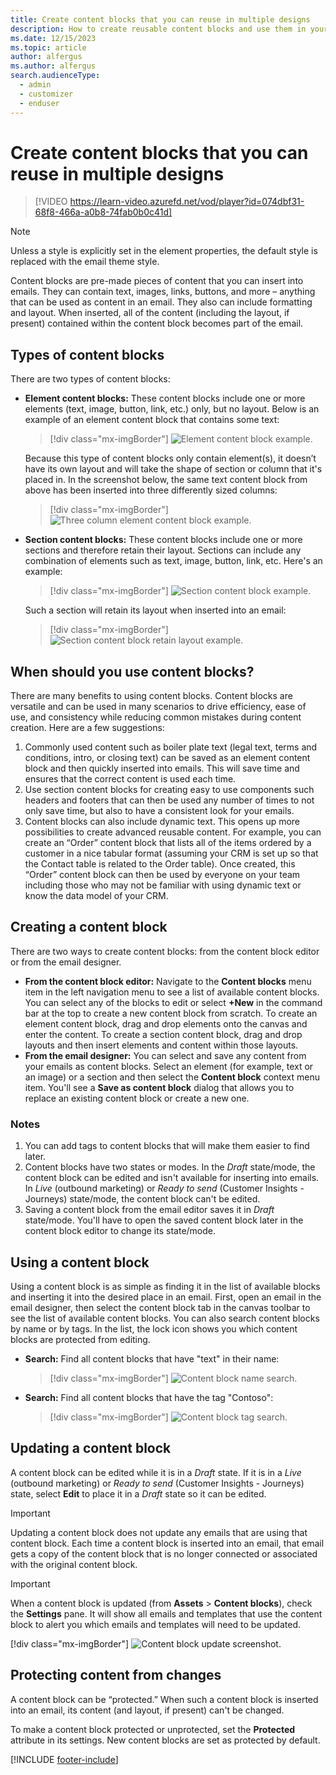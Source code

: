 ```yaml
---
title: Create content blocks that you can reuse in multiple designs
description: How to create reusable content blocks and use them in your email designs in Dynamics 365 Customer Insights - Journeys.
ms.date: 12/15/2023
ms.topic: article
author: alfergus
ms.author: alfergus
search.audienceType: 
  - admin
  - customizer
  - enduser
---
```


# Create content blocks that you can reuse in multiple designs

> [!VIDEO https://learn-video.azurefd.net/vod/player?id=074dbf31-68f8-466a-a0b8-74fab0b0c41d]

> [!NOTE]
> Unless a style is explicitly set in the element properties, the default style is replaced with the email theme style.

Content blocks are pre-made pieces of content that you can insert into emails. They can contain text, images, links, buttons, and more – anything that can be used as content in an email. They also can include formatting and layout. When inserted, all of the content (including the layout, if present) contained within the content block becomes part of the email.

## Types of content blocks

There are two types of content blocks:

- **Element content blocks:** These content blocks include one or more elements (text, image, button, link, etc.) only, but no layout. Below is an example of an element content block that contains some text:

    > [!div class="mx-imgBorder"]
    > ![Element content block example.](media/content-blocks-element-text.png "Element content block example")

    Because this type of content blocks only contain element(s), it doesn’t have its own layout and will take the shape of section or column that it's placed in. In the screenshot below, the same text content block from above has been inserted into three differently sized columns:

    > [!div class="mx-imgBorder"]
    > ![Three column element content block example.](media/content-blocks-email-insert.png "Three column element content block example")

- **Section content blocks:** These content blocks include one or more sections and therefore retain their layout. Sections can include any combination of elements such as text, image, button, link, etc. Here's an example:

    > [!div class="mx-imgBorder"]
    > ![Section content block example.](media/content-blocks-section-text-image.png "Section content block example")

    Such a section will retain its layout when inserted into an email:

    > [!div class="mx-imgBorder"]
    > ![Section content block retain layout example.](media/content-blocks-email-instert2.png "Section content block retain layout example")

## When should you use content blocks?

There are many benefits to using content blocks. Content blocks are versatile and can be used in many scenarios to drive efficiency, ease of use, and consistency while reducing common mistakes during content creation. Here are a few suggestions:

1. Commonly used content such as boiler plate text (legal text, terms and conditions, intro, or closing text) can be saved as an element content block and then quickly inserted into emails. This will save time and ensures that the correct content is used each time.
1. Use section content blocks for creating easy to use components such headers and footers that can then be used any number of times to not only save time, but also to have a consistent look for your emails.
1. Content blocks can also include dynamic text. This opens up more possibilities to create advanced reusable content. For example, you can create an “Order” content block that lists all of the items ordered by a customer in a nice tabular format (assuming your CRM is set up so that the Contact table is related to the Order table). Once created, this “Order” content block can then be used by everyone on your team including those who may not be familiar with using dynamic text or know the data model of your CRM.

## Creating a content block

There are two ways to create content blocks: from the content block editor or from the email designer.

- **From the content block editor:** Navigate to the **Content blocks** menu item in the left navigation menu to see a list of available content blocks. You can select any of the blocks to edit or select **+New** in the command bar at the top to create a new content block from scratch. To create an element content block, drag and drop elements onto the canvas and enter the content. To create a section content block, drag and drop layouts and then insert elements and content within those layouts.
- **From the email designer:** You can select and save any content from your emails as content blocks. Select an element (for example, text or an image) or a section and then select the **Content block** context menu item. You'll see a **Save as content block** dialog that allows you to replace an existing content block or create a new one.

### Notes

1. You can add tags to content blocks that will make them easier to find later.
1. Content blocks have two states or modes. In the *Draft* state/mode, the content block can be edited and isn't available for inserting into emails. In *Live* (outbound marketing) or *Ready to send* (Customer Insights - Journeys) state/mode, the content block can't be edited.
1. Saving a content block from the email editor saves it in *Draft* state/mode. You'll have to open the saved content block later in the content block editor to change its state/mode.

## Using a content block

Using a content block is as simple as finding it in the list of available blocks and inserting it into the desired place in an email. First, open an email in the email designer, then select the content block tab in the canvas toolbar to see the list of available content blocks. You can also search content blocks by name or by tags. In the list, the lock icon shows you which content blocks are protected from editing.

- **Search:** Find all content blocks that have "text" in their name:

    > [!div class="mx-imgBorder"]
    > ![Content block name search.](media/content-blocks-search-text.png "Content block name search")

- **Search:** Find all content blocks that have the tag "Contoso":

    > [!div class="mx-imgBorder"]
    > ![Content block tag search.](media/content-blocks-lock.png "Content block tag search")

## Updating a content block

A content block can be edited while it is in a *Draft* state. If it is in a *Live* (outbound marketing) or *Ready to send* (Customer Insights - Journeys) state, select **Edit** to place it in a *Draft* state so it can be edited.

> [!IMPORTANT]
> Updating a content block does not update any emails that are using that content block. Each time a content block is inserted into an email, that email gets a copy of the content block that is no longer connected or associated with the original content block.

> [!IMPORTANT]
> When a content block is updated (from **Assets** > **Content blocks**), check the **Settings** pane. It will show all emails and templates that use the content block to alert you which emails and templates will need to be updated.
>
> [!div class="mx-imgBorder"]
> ![Content block update screenshot.](media/content-block-update.png "Content block update screenshot")


## Protecting content from changes

A content block can be “protected.” When such a content block is inserted into an email, its content (and layout, if present) can't be changed.

To make a content block protected or unprotected, set the **Protected** attribute in its settings. New content blocks are set as protected by default. 

[!INCLUDE [footer-include](./includes/footer-banner.md)]
